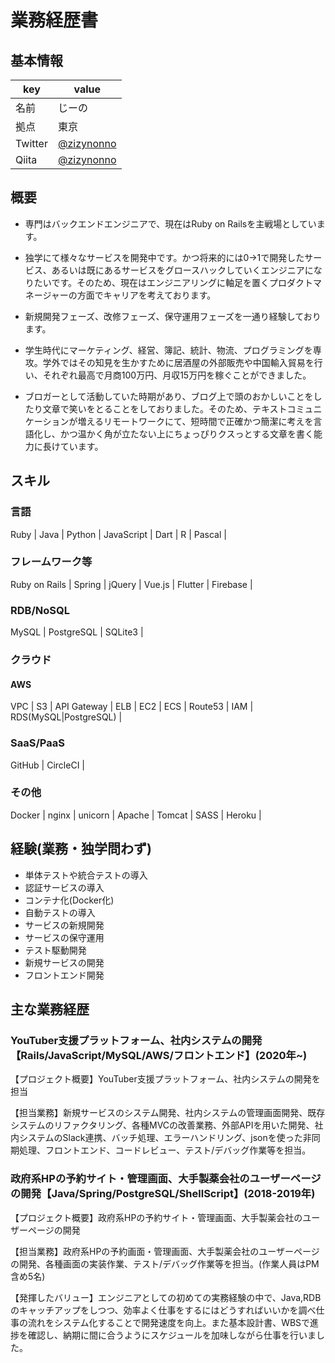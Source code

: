 # 業務経歴書

## 基本情報

|key|value|
|----|----|
|名前|じーの|
|拠点|東京|
|Twitter|[@zizynonno](https://twitter.com/zizynonno)|
|Qiita|[@zizynonno](https://qiita.com/zizynonno)|

## 概要

- 専門はバックエンドエンジニアで、現在はRuby on Railsを主戦場としています。

- 独学にて様々なサービスを開発中です。かつ将来的には0→1で開発したサービス、あるいは既にあるサービスをグロースハックしていくエンジニアになりたいです。そのため、現在はエンジニアリングに軸足を置くプロダクトマネージャーの方面でキャリアを考えております。

- 新規開発フェーズ、改修フェーズ、保守運用フェーズを一通り経験しております。

- 学生時代にマーケティング、経営、簿記、統計、物流、プログラミングを専攻。学外ではその知見を生かすために居酒屋の外部販売や中国輸入貿易を行い、それぞれ最高で月商100万円、月収15万円を稼ぐことができました。

- ブロガーとして活動していた時期があり、ブログ上で頭のおかしいことをしたり文章で笑いをとることをしておりました。そのため、テキストコミュニケーションが増えるリモートワークにて、短時間で正確かつ簡潔に考えを言語化し、かつ温かく角が立たない上にちょっぴりクスっとする文章を書く能力に長けています。

## スキル

### 言語

Ruby | Java | Python | JavaScript | Dart | R | Pascal |

### フレームワーク等

Ruby on Rails | Spring | jQuery | Vue.js | Flutter | Firebase |

### RDB/NoSQL

MySQL | PostgreSQL | SQLite3 |

### クラウド

#### AWS

VPC | S3 | API Gateway | ELB | EC2 | ECS | Route53 | IAM | RDS(MySQL|PostgreSQL) |

### SaaS/PaaS

GitHub | CircleCI |

### その他

Docker | nginx | unicorn | Apache | Tomcat | SASS | Heroku |
 
## 経験(業務・独学問わず)

- 単体テストや統合テストの導入
- 認証サービスの導入
- コンテナ化(Docker化)
- 自動テストの導入
- サービスの新規開発
- サービスの保守運用
- テスト駆動開発
- 新規サービスの開発
- フロントエンド開発

## 主な業務経歴

### YouTuber支援プラットフォーム、社内システムの開発【Rails/JavaScript/MySQL/AWS/フロントエンド】(2020年~)

【プロジェクト概要】YouTuber支援プラットフォーム、社内システムの開発を担当

【担当業務】新規サービスのシステム開発、社内システムの管理画面開発、既存システムのリファクタリング、各種MVCの改善業務、外部APIを用いた開発、社内システムのSlack連携、バッチ処理、エラーハンドリング、jsonを使った非同期処理、フロントエンド、コードレビュー、テスト/デバッグ作業等を担当。

### 政府系HPの予約サイト・管理画面、大手製薬会社のユーザーページの開発【Java/Spring/PostgreSQL/ShellScript】(2018-2019年)

【プロジェクト概要】政府系HPの予約サイト・管理画面、大手製薬会社のユーザーページの開発

【担当業務】政府系HPの予約画面・管理画面、大手製薬会社のユーザーページの開発、各種画面の実装作業、テスト/デバッグ作業等を担当。(作業人員はPM含め5名)

【発揮したバリュー】エンジニアとしての初めての実務経験の中で、Java,RDBのキャッチアップをしつつ、効率よく仕事をするにはどうすればいいかを調べ仕事の流れをシステム化することで開発速度を向上。また基本設計書、WBSで進捗を確認し、納期に間に合うようにスケジュールを加味しながら仕事を行いました。
